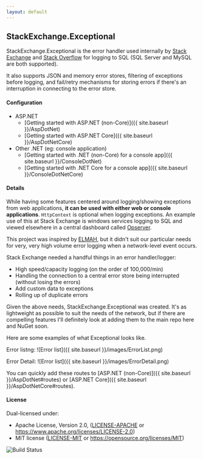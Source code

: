 ```yaml
---
layout: default
---
```

## StackExchange.Exceptional
StackExchange.Exceptional is the error handler used internally by [Stack Exchange](http://stackexchange.com) and [Stack Overflow](http://stackoverflow.com) for logging to SQL (SQL Server and MySQL are both supported).

It also supports JSON and memory error stores, filtering of exceptions before logging, and fail/retry mechanisms for storing errors if there's an interruption in connecting to the error store.

#### Configuration

- ASP.NET
  - [Getting started with ASP.NET (non-Core)]({{ site.baseurl }}/AspDotNet)
  - [Getting started with ASP.NET Core]({{ site.baseurl }}/AspDotNetCore)
- Other .NET (eg: console application)
  - [Getting started with .NET (non-Core) for a console app]({{ site.baseurl }}/ConsoleDotNet)
  - [Getting started with .NET Core for a console app]({{ site.baseurl }}/ConsoleDotNetCore)

#### Details
While having some features centered around logging/showing exceptions from web applications, **it can be used with either web or console applications**. `HttpContext` is optional when logging exceptions.
An example use of this at Stack Exchange is windows services logging to SQL and viewed elsewhere in a central dashboard called [Opserver](https://github.com/opserver/Opserver).

This project was inspired by [ELMAH](https://code.google.com/p/elmah/), but it didn't suit our particular needs for very, very high volume error logging when a network-level event occurs.

Stack Exchange needed a handful things in an error handler/logger:

 - High speed/capacity logging (on the order of 100,000/min)
 - Handling the connection to a central error store being interrupted (without losing the errors)
 - Add custom data to exceptions
 - Rolling up of duplicate errors

Given the above needs, StackExchange.Exceptional was created.  It's as lightweight as possible to suit the needs of the network, but if there are compelling features I'll definitely look at adding them to the main repo here and NuGet soon.

Here are some examples of what Exceptional looks like.

Error listng:
![Error list]({{ site.baseurl }}/images/ErrorList.png)

Error Detail:
![Error list]({{ site.baseurl }}/images/ErrorDetail.png)

You can quickly add these routes to [ASP.NET (non-Core)]({{ site.baseurl }}/AspDotNet#routes) or [ASP.NET Core]({{ site.baseurl }}/AspDotNetCore#routes).


#### License

Dual-licensed under:
 * Apache License, Version 2.0, ([LICENSE-APACHE](LICENSE-APACHE) or https://www.apache.org/licenses/LICENSE-2.0)
 * MIT license ([LICENSE-MIT](LICENSE-MIT) or https://opensource.org/licenses/MIT)

![Build Status](https://ci.appveyor.com/api/projects/status/650qft3qrt2r0gre?svg=true)